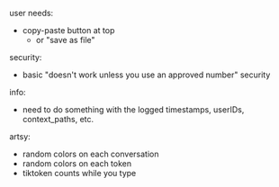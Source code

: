 user needs:
- copy-paste button at top
  - or "save as file"

security:
- basic "doesn't work unless you use an approved number" security

info:
- need to do something with the logged timestamps, userIDs, context_paths, etc. 


artsy:
- random colors on each conversation
- random colors on each token
- tiktoken counts while you type

